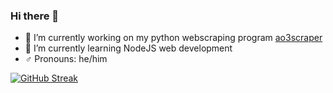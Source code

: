 ### Hi there 👋

<!--
**EthanLeitch/EthanLeitch** is a ✨ _special_ ✨ repository because its `README.md` (this file) appears on your GitHub profile.

Here are some ideas to get you started:

- 🔭 I’m currently working on ...
- 🌱 I’m currently learning ...
- 👯 I’m looking to collaborate on ...
- 🤔 I’m looking for help with ...
- 💬 Ask me about ...
- 📫 How to reach me: ...
- 😄 Pronouns: ...
- ⚡ Fun fact: ...
-->
- 🔭 I’m currently working on my python webscraping program [ao3scraper](https://github.com/EthanLeitch/ao3scraper.git)
- 🌱 I’m currently learning NodeJS web development
- ♂ Pronouns: he/him

[![GitHub Streak](http://github-readme-streak-stats.herokuapp.com?user=EthanLeitch&theme=dark&background=000000)](https://git.io/streak-stats)

